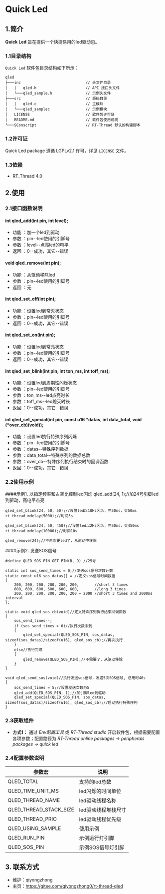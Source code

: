 ﻿# Quick Led

## 1.简介

**Quick Led** 旨在提供一个快捷易用的led驱动包。

### 1.1目录结构

`Quick Led` 软件包目录结构如下所示：

``` 
qled
├───inc                             // 头文件目录
│   |   qled.h                  	// API 接口头文件
│   └───qled_sample.h           	// 示例头文件
├───src                             // 源码目录
│   |   qled.c                  	// 主模块
│   └───qled_samplec             	// 示例模块
│   LICENSE                         // 软件包许可证
│   README.md                       // 软件包使用说明
└───SConscript                      // RT-Thread 默认的构建脚本
```

### 1.2许可证

Quick Led package 遵循 LGPLv2.1 许可，详见 `LICENSE` 文件。

### 1.3依赖

- RT_Thread 4.0

## 2.使用

### 2.1接口函数说明

#### int qled_add(int pin, int level);
- 功能 ：加一个led到驱动
- 参数 ：pin--led使用的引脚号
- 参数 ：level--点亮led的电平
- 返回 ：0--成功，其它--错误

#### void qled_remove(int pin);
- 功能 ：从驱动移除led
- 参数 ：pin--led使用的引脚号
- 返回 ：无

#### int qled_set_off(int pin);
- 功能 ：设置led到常灭状态
- 参数 ：pin--led使用的引脚号
- 返回 ：0--成功，其它--错误

#### int qled_set_on(int pin);
- 功能 ：设置led到常亮状态
- 参数 ：pin--led使用的引脚号
- 返回 ：0--成功，其它--错误

#### int qled_set_blink(int pin, int ton_ms, int toff_ms);
- 功能 ：设置led到周期性闪烁状态
- 参数 ：pin--led使用的引脚号
- 参数 ：ton_ms--led点亮时长
- 参数 ：toff_ms--led熄灭时长
- 返回 ：0--成功，其它--错误

#### int qled_set_special(int pin, const u16 *datas, int data_total, void (*over_cb)(void));
- 功能 ：设置led执行特殊序列闪烁
- 参数 ：pin--led使用的引脚号
- 参数 ：datas--特殊序列数据
- 参数 ：data_total--特殊序列的数据总数
- 参数 ：over_cb--特殊序列执行结束时的回调函数
- 返回 ：0--成功，其它--错误

### 2.2使用示例

####示例1. 以指定频率和占空比控制led闪烁
	qled_add(24, 1);//加24号引脚led到驱动，高电平点亮
	
	qled_set_blink(24, 50, 50);//设置led以10Hz闪烁，亮50ms，灭50ms
	rt_thread_mdelay(5000);//时间5s
	
	qled_set_blink(24, 50, 450);//设置led以2Hz闪烁，亮50ms，灭450ms
	rt_thread_mdelay(10000);//时间10s
	
	qled_remove(24);//不再需要led了，从驱动中移除

####示例2. 发送SOS信号

	#define QLED_SOS_PIN GET_PIN(B, 9) //25号
	
	static int sos_send_times = 0;//发送sos信号次数计数
	static const u16 sos_datas[] = //定义sos信号时间数据
	{
	    200, 200, 200, 200, 200, 200,       //short 3 times
	    600, 600, 600, 600, 600, 600,       //long 3 times
	    200, 200, 200, 200, 200, 200 + 2000 //short 3 times and 2000ms interval
	};
	
	static void qled_sos_cb(void)//定义特殊序列执行结束回调函数
	{
	    sos_send_times--;
	    if (sos_send_times > 0)//执行次数未到
	    {
	        qled_set_special(QLED_SOS_PIN, sos_datas, sizeof(sos_datas)/sizeof(u16), qled_sos_cb);//再次执行
	    }
	    else//执行完成
	    {
	        qled_remove(QLED_SOS_PIN);//不需要了，从驱动移除
	    }
	}
	
	void qled_send_sos(void)//执行发送sos信号，发送5次SOS信号, 总用时40s
	{
	    sos_send_times = 5;//设置发送次数为5
	    qled_add(QLED_SOS_PIN, 1);//加引脚led到驱动
	    qled_set_special(QLED_SOS_PIN, sos_datas, sizeof(sos_datas)/sizeof(u16), qled_sos_cb);//启动执行特殊序列
	}

### 2.3获取组件

- **方式1：**
通过 *Env配置工具* 或 *RT-Thread studio* 开启软件包，根据需要配置各项参数；配置路径为 *RT-Thread online packages -> peripherals packages -> quick led* 


### 2.4配置参数说明

| 参数宏 | 说明 |
| ---- | ---- |
| QLED_TOTAL 				| 支持的led总数
| QLED_TIME_UNIT_MS 		| led闪烁的时间单位
| QLED_THREAD_NAME 			| led驱动线程名称
| QLED_THREAD_STACK_SIZE 	| led驱动线程堆栈尺寸
| QLED_THREAD_PRIO 			| led驱动线程优先级
| QLED_USING_SAMPLE 		| 使用示例
| QLED_RUN_PIN 				| 示例运行灯引脚 
| QLED_SOS_PIN 				| 示例SOS信号灯引脚

## 3. 联系方式

* 维护：qiyongzhong
* 主页：https://gitee.com/qiyongzhong0/rt-thread-qled


